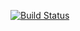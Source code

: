 [![Build Status](https://travis-ci.org/karpoke/karpoke.github.io.svg?branch=master)](https://travis-ci.org/karpoke/karpoke.github.io)
